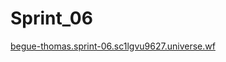 # Sprint_06


[begue-thomas.sprint-06.sc1lgvu9627.universe.wf](http://begue-thomas.sprint-06.sc1lgvu9627.universe.wf/)
